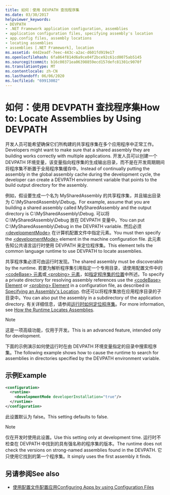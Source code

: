 ```yaml
---
title: 如何：使用 DEVPATH 查找程序集
ms.date: 03/30/2017
helpviewer_keywords:
- DEVPATH
- .NET Framework application configuration, assemblies
- application configuration files, specifying assembly's location
- app.config files, assembly locations
- locating assemblies
- assemblies [.NET Framework], location
ms.assetid: 44d2eadf-7eec-443c-a2ac-d601fd919e17
ms.openlocfilehash: 6fa864f814d6a9ce04f2bce92c61cd0075ab5145
ms.sourcegitcommit: b16c00371ea06398859ecd157defc81301c9070f
ms.translationtype: MT
ms.contentlocale: zh-CN
ms.lasthandoff: 06/06/2020
ms.locfileid: "69913002"
---
```

# <a name="how-to-locate-assemblies-by-using-devpath"></a><span data-ttu-id="3e56d-102">如何：使用 DEVPATH 查找程序集</span><span class="sxs-lookup"><span data-stu-id="3e56d-102">How to: Locate Assemblies by Using DEVPATH</span></span>
<span data-ttu-id="3e56d-103">开发人员可能希望确保它们所构建的共享程序集在多个应用程序中正常工作。</span><span class="sxs-lookup"><span data-stu-id="3e56d-103">Developers might want to make sure that a shared assembly they are building works correctly with multiple applications.</span></span> <span data-ttu-id="3e56d-104">开发人员可以创建一个 DEVPATH 环境变量，该变量指向程序集的生成输出目录，而不是在开发周期期间将程序集不断置于全局程序集缓存中。</span><span class="sxs-lookup"><span data-stu-id="3e56d-104">Instead of continually putting the assembly in the global assembly cache during the development cycle, the developer can create a DEVPATH environment variable that points to the build output directory for the assembly.</span></span>  
  
 <span data-ttu-id="3e56d-105">例如，假设要生成一个名为 MySharedAssembly 的共享程序集，并且输出目录为 C:\MySharedAssembly\Debug。</span><span class="sxs-lookup"><span data-stu-id="3e56d-105">For example, assume that you are building a shared assembly called MySharedAssembly and the output directory is C:\MySharedAssembly\Debug.</span></span> <span data-ttu-id="3e56d-106">可以将 C:\MySharedAssembly\Debug 放在 DEVPATH 变量中。</span><span class="sxs-lookup"><span data-stu-id="3e56d-106">You can put C:\MySharedAssembly\Debug in the DEVPATH variable.</span></span> <span data-ttu-id="3e56d-107">然后必须 [\<developmentMode>](./file-schema/runtime/developmentmode-element.md) 在计算机配置文件中指定元素。</span><span class="sxs-lookup"><span data-stu-id="3e56d-107">You must then specify the [\<developmentMode>](./file-schema/runtime/developmentmode-element.md) element in the machine configuration file.</span></span> <span data-ttu-id="3e56d-108">此元素告知公共语言运行时使用 DEVPATH 来定位程序集。</span><span class="sxs-lookup"><span data-stu-id="3e56d-108">This element tells the common language runtime to use DEVPATH to locate assemblies.</span></span>  
  
 <span data-ttu-id="3e56d-109">共享程序集必须可由运行时发现。</span><span class="sxs-lookup"><span data-stu-id="3e56d-109">The shared assembly must be discoverable by the runtime.</span></span>  <span data-ttu-id="3e56d-110">若要为解析程序集引用指定一个专用目录，请使用配置文件中的[ \<codeBase> 元素](./file-schema/runtime/codebase-element.md)或[ \<probing> 元素](./file-schema/runtime/probing-element.md)，如[指定程序集的位置](specify-assembly-location.md)中所述。</span><span class="sxs-lookup"><span data-stu-id="3e56d-110">To specify a private directory for resolving assembly references use the [\<codeBase> Element](./file-schema/runtime/codebase-element.md) or [\<probing> Element](./file-schema/runtime/probing-element.md) in a configuration file, as described in [Specifying an Assembly's Location](specify-assembly-location.md).</span></span>  <span data-ttu-id="3e56d-111">你还可以将程序集放在应用程序目录的子目录中。</span><span class="sxs-lookup"><span data-stu-id="3e56d-111">You can also put the assembly in a subdirectory of the application directory.</span></span> <span data-ttu-id="3e56d-112">有关详细信息，请参阅[运行时如何定位程序集](../deployment/how-the-runtime-locates-assemblies.md)。</span><span class="sxs-lookup"><span data-stu-id="3e56d-112">For more information, see [How the Runtime Locates Assemblies](../deployment/how-the-runtime-locates-assemblies.md).</span></span>  
  
> [!NOTE]
> <span data-ttu-id="3e56d-113">这是一项高级功能，仅用于开发。</span><span class="sxs-lookup"><span data-stu-id="3e56d-113">This is an advanced feature, intended only for development.</span></span>  
  
 <span data-ttu-id="3e56d-114">下面的示例演示如何使运行时在由 DEVPATH 环境变量指定的目录中搜索程序集。</span><span class="sxs-lookup"><span data-stu-id="3e56d-114">The following example shows how to cause the runtime to search for assemblies in directories specified by the DEVPATH environment variable.</span></span>  
  
## <a name="example"></a><span data-ttu-id="3e56d-115">示例</span><span class="sxs-lookup"><span data-stu-id="3e56d-115">Example</span></span>  
  
```xml  
<configuration>  
  <runtime>  
    <developmentMode developerInstallation="true"/>  
  </runtime>  
</configuration>  
```  
  
 <span data-ttu-id="3e56d-116">此设置默认为 false。</span><span class="sxs-lookup"><span data-stu-id="3e56d-116">This setting defaults to false.</span></span>  
  
> [!NOTE]
> <span data-ttu-id="3e56d-117">仅在开发时使用此设置。</span><span class="sxs-lookup"><span data-stu-id="3e56d-117">Use this setting only at development time.</span></span> <span data-ttu-id="3e56d-118">运行时不检查在 DEVPATH 中找到的具有强名称的程序集的版本。</span><span class="sxs-lookup"><span data-stu-id="3e56d-118">The runtime does not check the versions on strong-named assemblies found in the DEVPATH.</span></span> <span data-ttu-id="3e56d-119">它只使用它找到的第一个程序集。</span><span class="sxs-lookup"><span data-stu-id="3e56d-119">It simply uses the first assembly it finds.</span></span>  
  
## <a name="see-also"></a><span data-ttu-id="3e56d-120">另请参阅</span><span class="sxs-lookup"><span data-stu-id="3e56d-120">See also</span></span>

- [<span data-ttu-id="3e56d-121">使用配置文件配置应用</span><span class="sxs-lookup"><span data-stu-id="3e56d-121">Configuring Apps by using Configuration Files</span></span>](index.md)
